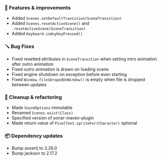 ### 🚀 Features & improvements

- Added `Scenes.setDefaultTransition(SceneTransition)`
- Added `Scenes.resetActiveScene()` and `.resetActiveScene(SceneTransition)`
- Added `Keyboard.isAnyKeyPressed()`

### 🪛 Bug Fixes

- Fixed resetted attributes in `SceneTransition` when setting intro animation after outro animation
- Fixed outro animation is drawn on loading scene
- Fixed engine shutdown on exception before even starting
- Fixed `Window.filesDropedOnWindow()` is empty when file is dropped between updates

### 🧽 Cleanup & refactoring

- Made `SoundOptions` immutable
- Renamed `Scenes.exist(Class)`
- Specified version of sonar-maven-plugin
- Made return value of `Pixelfont.spriteFor(Character)` optional

### 📦 Dependency updates

- Bump assertj to 3.26.0
- Bump jackson to 2.17.2